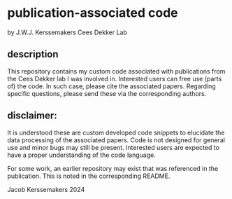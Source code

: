 # publication-associated code
by J.W.J. Kerssemakers
Cees Dekker Lab

## description
This repository contains my custom code associated with publications from the Cees Dekker lab I was involved in.
Interested users can free use (parts of) the code. In such case, please cite the associated papers. 
Regarding specific questions, please send these via the corresponding authors.

## disclaimer:
It is understood these are custom developed code snippets to elucidate the data processing  of the associated papers.
Code is not designed for general use and minor bugs may still be present. Interested users are expected to have a proper understanding of the code language.

For some work, an earlier repository may exist that was referenced in the publication. This is noted in the corresponding README.

Jacob Kerssemakers 2024